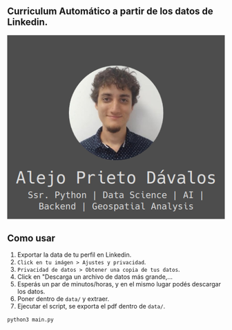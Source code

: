 ## Curriculum Automático a partir de los datos de Linkedin.
![Example output](plots/photo.png)


## Como usar
1. Exportar la data de tu perfil en Linkedin.
2. `Click en tu imágen > Ajustes y privacidad`.
3. `Privacidad de datos > Obtener una copia de tus datos`.
4. Click en "Descarga un archivo de datos más grande,...
5. Esperás un par de minutos/horas, y en el mismo lugar podés descargar los datos.
6. Poner dentro de `data/` y extraer.
7. Ejecutar el script, se exporta el pdf dentro de `data/`.

```bash
python3 main.py
```